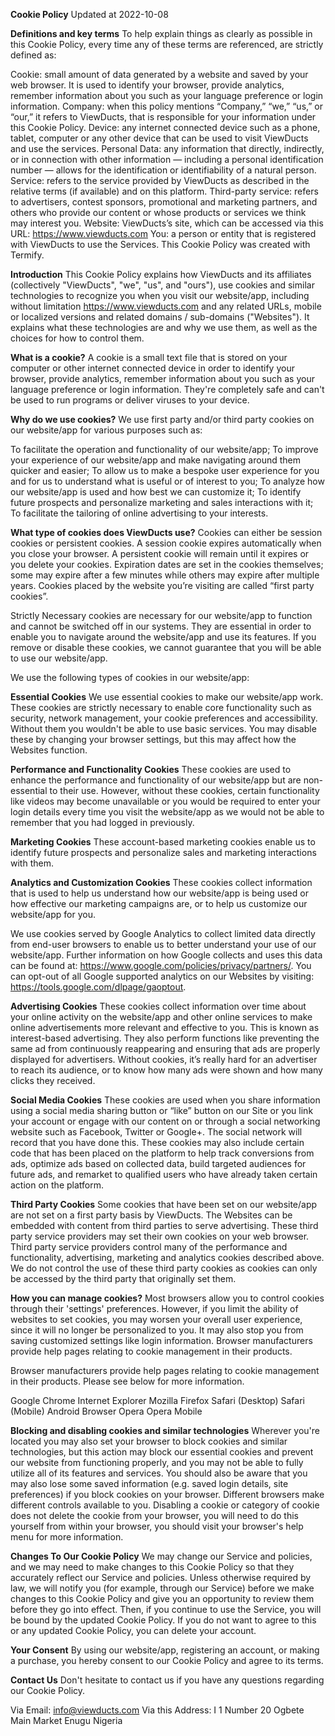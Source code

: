 **Cookie Policy**
Updated at 2022-10-08



**Definitions and key terms**
To help explain things as clearly as possible in this Cookie Policy, every time any of these terms are referenced, are strictly defined as:

Cookie: small amount of data generated by a website and saved by your web browser. It is used to identify your browser, provide analytics, remember information about you such as your language preference or login information.
Company: when this policy mentions “Company,” “we,” “us,” or “our,” it refers to ViewDucts, that is responsible for your information under this Cookie Policy.
Device: any internet connected device such as a phone, tablet, computer or any other device that can be used to visit ViewDucts and use the services.
Personal Data: any information that directly, indirectly, or in connection with other information — including a personal identification number — allows for the identification or identifiability of a natural person.
Service: refers to the service provided by ViewDucts as described in the relative terms (if available) and on this platform.
Third-party service: refers to advertisers, contest sponsors, promotional and marketing partners, and others who provide our content or whose products or services we think may interest you.
Website: ViewDucts’s site, which can be accessed via this URL: https://www.viewducts.com
You: a person or entity that is registered with ViewDucts to use the Services.
This Cookie Policy was created with Termify.


**Introduction**
This Cookie Policy explains how ViewDucts and its affiliates (collectively "ViewDucts", "we", "us", and "ours"), use cookies and similar technologies to recognize you when you visit our website/app, including without limitation https://www.viewducts.com and any related URLs, mobile or localized versions and related domains / sub-domains ("Websites"). It explains what these technologies are and why we use them, as well as the choices for how to control them.


**What is a cookie?**
A cookie is a small text file that is stored on your computer or other internet connected device in order to identify your browser, provide analytics, remember information about you such as your language preference or login information. They're completely safe and can't be used to run programs or deliver viruses to your device.


**Why do we use cookies?**
We use first party and/or third party cookies on our website/app for various purposes such as:

To facilitate the operation and functionality of our website/app;
To improve your experience of our website/app and make navigating around them quicker and easier;
To allow us to make a bespoke user experience for you and for us to understand what is useful or of interest to you;
To analyze how our website/app is used and how best we can customize it;
To identify future prospects and personalize marketing and sales interactions with it;
To facilitate the tailoring of online advertising to your interests.

**What type of cookies does ViewDucts use?**
Cookies can either be session cookies or persistent cookies. A session cookie expires automatically when you close your browser. A persistent cookie will remain until it expires or you delete your cookies. Expiration dates are set in the cookies themselves; some may expire after a few minutes while others may expire after multiple years. Cookies placed by the website you’re visiting are called “first party cookies”.

Strictly Necessary cookies are necessary for our website/app to function and cannot be switched off in our systems. They are essential in order to enable you to navigate around the website/app and use its features. If you remove or disable these cookies, we cannot guarantee that you will be able to use our website/app.

We use the following types of cookies in our website/app:


**Essential Cookies**
We use essential cookies to make our website/app work. These cookies are strictly necessary to enable core functionality such as security, network management, your cookie preferences and accessibility. Without them you wouldn't be able to use basic services. You may disable these by changing your browser settings, but this may affect how the Websites function.


**Performance and Functionality Cookies**
These cookies are used to enhance the performance and functionality of our website/app but are non-essential to their use. However, without these cookies, certain functionality like videos may become unavailable or you would be required to enter your login details every time you visit the website/app as we would not be able to remember that you had logged in previously.


**Marketing Cookies**
These account-based marketing cookies enable us to identify future prospects and personalize sales and marketing interactions with them.


**Analytics and Customization Cookies**
These cookies collect information that is used to help us understand how our website/app is being used or how effective our marketing campaigns are, or to help us customize our website/app for you.

We use cookies served by Google Analytics to collect limited data directly from end-user browsers to enable us to better understand your use of our website/app. Further information on how Google collects and uses this data can be found at: https://www.google.com/policies/privacy/partners/. You can opt-out of all Google supported analytics on our Websites by visiting: https://tools.google.com/dlpage/gaoptout.


**Advertising Cookies**
These cookies collect information over time about your online activity on the website/app and other online services to make online advertisements more relevant and effective to you. This is known as interest-based advertising. They also perform functions like preventing the same ad from continuously reappearing and ensuring that ads are properly displayed for advertisers. Without cookies, it’s really hard for an advertiser to reach its audience, or to know how many ads were shown and how many clicks they received.


**Social Media Cookies**
These cookies are used when you share information using a social media sharing button or “like” button on our Site or you link your account or engage with our content on or through a social networking website such as Facebook, Twitter or Google+. The social network will record that you have done this. These cookies may also include certain code that has been placed on the platform to help track conversions from ads, optimize ads based on collected data, build targeted audiences for future ads, and remarket to qualified users who have already taken certain action on the platform.


**Third Party Cookies**
Some cookies that have been set on our website/app are not set on a first party basis by ViewDucts. The Websites can be embedded with content from third parties to serve advertising. These third party service providers may set their own cookies on your web browser. Third party service providers control many of the performance and functionality, advertising, marketing and analytics cookies described above. We do not control the use of these third party cookies as cookies can only be accessed by the third party that originally set them.


**How you can manage cookies?**
Most browsers allow you to control cookies through their 'settings' preferences. However, if you limit the ability of websites to set cookies, you may worsen your overall user experience, since it will no longer be personalized to you. It may also stop you from saving customized settings like login information. Browser manufacturers provide help pages relating to cookie management in their products.

Browser manufacturers provide help pages relating to cookie management in their products. Please see below for more information.

Google Chrome
Internet Explorer
Mozilla Firefox
Safari (Desktop)
Safari (Mobile)
Android Browser
Opera
Opera Mobile

**Blocking and disabling cookies and similar technologies**
Wherever you're located you may also set your browser to block cookies and similar technologies, but this action may block our essential cookies and prevent our website from functioning properly, and you may not be able to fully utilize all of its features and services. You should also be aware that you may also lose some saved information (e.g. saved login details, site preferences) if you block cookies on your browser. Different browsers make different controls available to you. Disabling a cookie or category of cookie does not delete the cookie from your browser, you will need to do this yourself from within your browser, you should visit your browser's help menu for more information.


**Changes To Our Cookie Policy**
We may change our Service and policies, and we may need to make changes to this Cookie Policy so that they accurately reflect our Service and policies. Unless otherwise required by law, we will notify you (for example, through our Service) before we make changes to this Cookie Policy and give you an opportunity to review them before they go into effect. Then, if you continue to use the Service, you will be bound by the updated Cookie Policy. If you do not want to agree to this or any updated Cookie Policy, you can delete your account.


**Your Consent**
By using our website/app, registering an account, or making a purchase, you hereby consent to our Cookie Policy and agree to its terms.


**Contact Us**
Don't hesitate to contact us if you have any questions regarding our Cookie Policy.

Via Email: info@viewducts.com
Via this Address: I 1 Number 20 Ogbete Main Market Enugu Nigeria